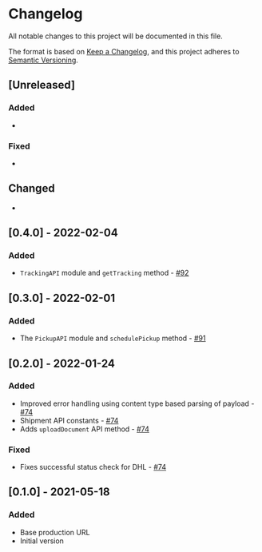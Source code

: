 # Changelog

All notable changes to this project will be documented in this file.

The format is based on [Keep a Changelog](https://keepachangelog.com/en/1.0.0/),
and this project adheres to [Semantic Versioning](https://semver.org/spec/v2.0.0.html).

## [Unreleased]

### Added

*

### Fixed

*

## Changed

*

## [0.4.0] - 2022-02-04

### Added

* `TrackingAPI` module and `getTracking` method - [#92](https://github.com/ripe-tech/peri-shipping/issues/92)

## [0.3.0] - 2022-02-01

### Added

* The `PickupAPI` module and `schedulePickup` method - [#91](https://github.com/ripe-tech/peri-shipping/issues/91)

## [0.2.0] - 2022-01-24

### Added

* Improved error handling using content type based parsing of payload - [#74](https://github.com/ripe-tech/peri-shipping/issues/74)
* Shipment API constants - [#74](https://github.com/ripe-tech/peri-shipping/issues/74)
* Adds `uploadDocument` API method - [#74](https://github.com/ripe-tech/peri-shipping/issues/74)

### Fixed

* Fixes successful status check for DHL - [#74](https://github.com/ripe-tech/peri-shipping/issues/74)

## [0.1.0] - 2021-05-18

### Added

* Base production URL
* Initial version

